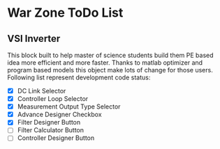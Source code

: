# War Zone ToDo List

## VSI Inverter
This block built to help master of science students build them PE based idea more efficient and more faster. Thanks to matlab optimizer and program based models this object make lots of change for those users.
Following list represent development code status:
 - [x] DC Link Selector
 - [x] Controller Loop Selector
 - [x] Measurement Output Type Selector
 - [x] Advance Designer Checkbox
 - [x] Filter Designer Button
 - [ ] Filter Calculator Button
 - [ ] Controller Designer Button
